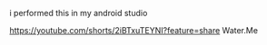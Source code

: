 i performed this in my android studio


https://youtube.com/shorts/2iBTxuTEYNI?feature=share
Water.Me
